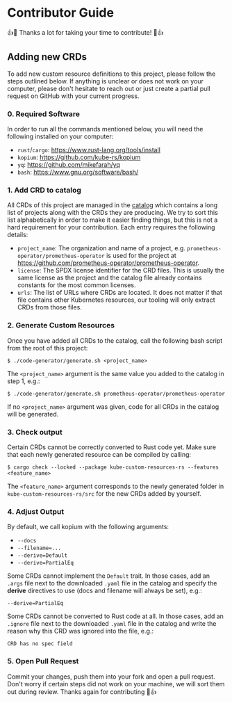 <!--
SPDX-FileCopyrightText: The kube-custom-resources-rs Authors
SPDX-License-Identifier: 0BSD
 -->

# Contributor Guide

:+1::tada: Thanks a lot for taking your time to contribute! :tada::+1:

## Adding new CRDs

To add new custom resource definitions to this project, please follow the steps outlined below. If anything is unclear or does not work on your computer, please don't hesitate to reach out or just create a partial pull request on GitHub with your current progress.

### 0. Required Software

In order to run all the commands mentioned below, you will need the following installed on your computer:

- `rust`/`cargo`: https://www.rust-lang.org/tools/install
- `kopium`: https://github.com/kube-rs/kopium
- `yq`: https://github.com/mikefarah/yq
- `bash`: https://www.gnu.org/software/bash/

### 1. Add CRD to catalog

All CRDs of this project are managed in the [catalog](https://github.com/metio/kube-custom-resources-rs/blob/main/code-generator/src/catalog.rs) which contains a long list of projects along with the CRDs they are producing. We try to sort this list alphabetically in order to make it easier finding things, but this is not a hard requirement for your contribution. Each entry requires the following details:

- `project_name`: The organization and name of a project, e.g. `prometheus-operator/prometheus-operator` is used for the project at https://github.com/prometheus-operator/prometheus-operator.
- `license`: The SPDX license identifier for the CRD files. This is usually the same license as the project and the catalog file already contains constants for the most common licenses.
- `urls`: The list of URLs where CRDs are located. It does not matter if that file contains other Kubernetes resources, our tooling will only extract CRDs from those files.

### 2. Generate Custom Resources

Once you have added all CRDs to the catalog, call the following bash script from the root of this project:

```console
$ ./code-generator/generate.sh <project_name>
```

The `<project_name>` argument is the same value you added to the catalog in step 1, e.g.:

```console
$ ./code-generator/generate.sh prometheus-operator/prometheus-operator
```

If no `<project_name>` argument was given, code for all CRDs in the catalog will be generated.

### 3. Check output 

Certain CRDs cannot be correctly converted to Rust code yet. Make sure that each newly generated resource can be compiled by calling:

```console
$ cargo check --locked --package kube-custom-resources-rs --features <feature_name>
```

The `<feature_name>` argument corresponds to the newly generated folder in `kube-custom-resources-rs/src` for the new CRDs added by yourself.

### 4. Adjust Output

By default, we call kopium with the following arguments:

- `--docs`
- `--filename=...`
- `--derive=Default`
- `--derive=PartialEq`

Some CRDs cannot implement the `Default` trait. In those cases, add an `.args` file next to the downloaded `.yaml` file in the catalog and specify the **derive** directives to use (docs and filename will always be set), e.g.:

```
--derive=PartialEq
```

Some CRDs cannot be converted to Rust code at all. In those cases, add an `.ignore` file next to the downloaded `.yaml` file in the catalog and write the reason why this CRD was ignored into the file, e.g.:

```
CRD has no spec field
```

### 5. Open Pull Request

Commit your changes, push them into your fork and open a pull request. Don't worry if certain steps did not work on your machine, we will sort them out during review. Thanks again for contributing :tada::+1:
